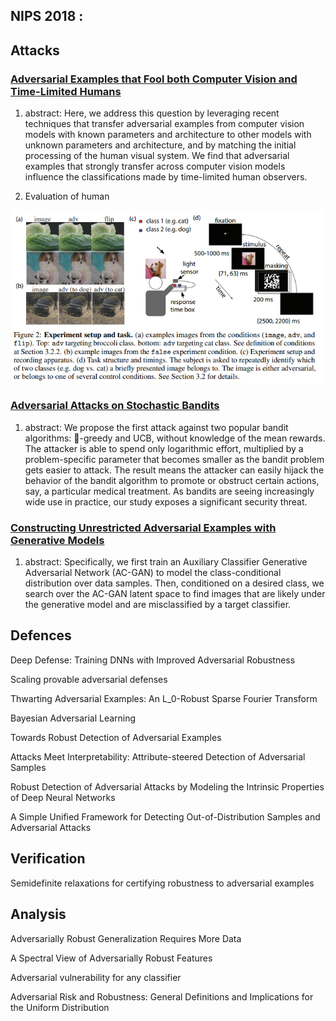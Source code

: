 ## NIPS 2018 :

## Attacks

### [Adversarial Examples that Fool both Computer Vision and Time-Limited Humans](https://arxiv.org/abs/1802.08195)

1. abstract:
Here, we address this question by leveraging recent
techniques that transfer adversarial examples from computer vision models with
known parameters and architecture to other models with unknown parameters and
architecture, and by matching the initial processing of the human visual system.
We find that adversarial examples that strongly transfer across computer vision
models influence the classifications made by time-limited human observers. 

2. Evaluation of human

![h](figures/human.png)

### [Adversarial Attacks on Stochastic Bandits](https://arxiv.org/pdf/1810.12188.pdf)
1. abstract:
We propose the first
attack against two popular bandit algorithms: -greedy and UCB, without knowledge
of the mean rewards. The attacker is able to spend only logarithmic effort,
multiplied by a problem-specific parameter that becomes smaller as the bandit
problem gets easier to attack. The result means the attacker can easily hijack the
behavior of the bandit algorithm to promote or obstruct certain actions, say, a particular
medical treatment. As bandits are seeing increasingly wide use in practice,
our study exposes a significant security threat.

### [Constructing Unrestricted Adversarial Examples with Generative Models](https://arxiv.org/abs/1805.07894)

1. abstract:
Specifically, we first train an Auxiliary Classifier Generative
Adversarial Network (AC-GAN) to model the class-conditional distribution over
data samples. Then, conditioned on a desired class, we search over the AC-GAN
latent space to find images that are likely under the generative model and are
misclassified by a target classifier.

## Defences

Deep Defense: Training DNNs with Improved Adversarial Robustness

Scaling provable adversarial defenses

Thwarting Adversarial Examples: An L_0-Robust Sparse Fourier Transform

Bayesian Adversarial Learning

Towards Robust Detection of Adversarial Examples

Attacks Meet Interpretability: Attribute-steered Detection of Adversarial Samples

Robust Detection of Adversarial Attacks by Modeling the Intrinsic Properties of Deep Neural Networks

A Simple Unified Framework for Detecting Out-of-Distribution Samples and Adversarial Attacks

## Verification

Semidefinite relaxations for certifying robustness to adversarial examples

## Analysis

Adversarially Robust Generalization Requires More Data

A Spectral View of Adversarially Robust Features

Adversarial vulnerability for any classifier

Adversarial Risk and Robustness: General Definitions and Implications for the Uniform Distribution
